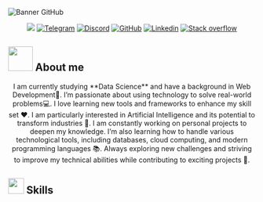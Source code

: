 <!-- Banner de GitHub -->
![Banner GitHub](https://github.com/user-attachments/assets/8d71466a-bd6c-46fc-ba9c-077bdd9055ba)
<p align="center">
  <a href="mailto:ahmed.7oskaa@gmail.com"><img src="https://img.shields.io/badge/Gmail-D14836?style=for-the-badge&logo=gmail&logoColor=white"/></a>
  <a href="https://github.com/7oSkaaa"><img src="https://img.shields.io/badge/Telegram-2CA5E0?style=for-the-badge&logo=telegram&logoColor=white" alt="Telegram"/></a>
   <a href="https://github.com/7oSkaaa"><img src="https://img.shields.io/badge/Discord-7289DA?style=for-the-badge&logo=discord&logoColor=white" alt="Discord"/></a>
  <a href="https://github.com/7oSkaaa"><img src="https://img.shields.io/badge/GitHub-100000?style=for-the-badge&logo=github&logoColor=white" alt="GitHub"/></a>
  <a href="https://www.linkedin.com/in/7oskaa/"><img src="https://img.shields.io/badge/LinkedIn-0077B5?style=for-the-badge&logo=linkedin&logoColor=white" alt="Linkedin"/></a>
  <a href="https://www.instagram.com/ahmed_7oskaa/"><img src="https://img.shields.io/badge/Stack_Overflow-FE7A16?style=for-the-badge&logo=stack-overflow&logoColor=white" alt="Stack overflow"/></a>
</p>

## <picture><img src="https://github.com/7oSkaaa/7oSkaaa/blob/main/Images/about_me.gif?raw=true" width=50px></picture> About me

<p align="center">
I am currently studying **Data Science** and have a background in Web Development🌱. I’m passionate about using technology to solve real-world problems💻. I love learning new   tools and frameworks to enhance my skill set ❤️. I am particularly interested in Artificial Intelligence and its potential to transform industries 🤖. I am constantly working on personal projects to deepen my knowledge. I’m also learning how to handle various technological tools, including databases, cloud computing, and modern programming languages 📚. Always exploring new challenges and striving to improve my technical abilities while contributing to exciting projects 🚀.
</p>

<h2><img src = "https://media2.giphy.com/media/QssGEmpkyEOhBCb7e1/giphy.gif?cid=ecf05e47a0n3gi1bfqntqmob8g9aid1oyj2wr3ds3mg700bl&rid=giphy.gif" width = 32px> Skills </h2>


